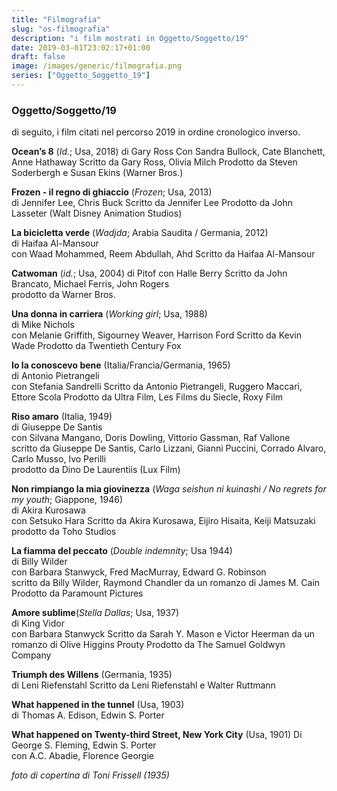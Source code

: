 ```yaml
---
title: "Filmografia"
slug: "os-filmografia"
description: "i film mostrati in Oggetto/Soggetto/19"
date: 2019-03-01T23:02:17+01:00
draft: false
image: /images/generic/filmografia.png
series: ["Oggetto_Soggetto_19"]
---
```


### Oggetto/Soggetto/19

di seguito, i film citati nel percorso 2019 in ordine cronologico inverso.

**Ocean’s 8** (_Id._; Usa, 2018)
di Gary Ross
Con Sandra Bullock, Cate Blanchett, Anne Hathaway
Scritto da Gary Ross, Olivia Milch
Prodotto da Steven Soderbergh e Susan Ekins (Warner Bros.)

**Frozen - il regno di ghiaccio** (_Frozen_; Usa, 2013)  
di Jennifer Lee, Chris Buck
Scritto da Jennifer Lee
Prodotto da John Lasseter (Walt Disney Animation Studios)

**La bicicletta verde** (_Wadjda_; Arabia Saudita / Germania, 2012)  
di Haifaa Al-Mansour  
con Waad Mohammed, Reem Abdullah, Ahd
Scritto da Haifaa Al-Mansour

**Catwoman** (_id._; Usa, 2004)
di Pitof
con Halle Berry
Scritto da John Brancato, Michael Ferris, John Rogers  
prodotto da Warner Bros.

**Una donna in carriera** (_Working girl_; Usa, 1988)  
di Mike Nichols  
con Melanie Griffith, Sigourney Weaver, Harrison Ford
Scritto da Kevin Wade
Prodotto da Twentieth Century Fox

**Io la conoscevo bene** (Italia/Francia/Germania, 1965)  
di Antonio Pietrangeli  
con Stefania Sandrelli
Scritto da Antonio Pietrangeli, Ruggero Maccari, Ettore Scola
Prodotto da Ultra Film, Les Films du Siecle, Roxy Film

**Riso amaro** (Italia, 1949)  
di Giuseppe De Santis  
con Silvana Mangano, Doris Dowling, Vittorio Gassman, Raf Vallone  
scritto da Giuseppe De Santis, Carlo Lizzani, Gianni Puccini, Corrado Alvaro, Carlo Musso, Ivo Perilli  
prodotto da Dino De Laurentiis (Lux Film)

**Non rimpiango la mia giovinezza** (_Waga seishun ni kuinashi / No regrets for my youth_; Giappone, 1946)  
di Akira Kurosawa  
con Setsuko Hara
Scritto da Akira Kurosawa, Eijiro Hisaita, Keiji Matsuzaki  
prodotto da Toho Studios

**La fiamma del peccato** (_Double indemnity_; Usa 1944)  
di Billy Wilder  
con Barbara Stanwyck, Fred MacMurray, Edward G. Robinson  
scritto da Billy Wilder, Raymond Chandler da un romanzo di James M. Cain
Prodotto da Paramount Pictures

**Amore sublime**(_Stella Dallas_; Usa, 1937)  
di King Vidor  
con Barbara Stanwyck
Scritto da Sarah Y. Mason e Victor Heerman da un romanzo di Olive Higgins Prouty
Prodotto da The Samuel Goldwyn Company

**Triumph des Willens** (Germania, 1935)  
di Leni Riefenstahl
Scritto da Leni Riefenstahl e Walter Ruttmann

**What happened in the tunnel** (Usa, 1903)  
di Thomas A. Edison, Edwin S. Porter

**What happened on Twenty-third Street, New York City** (Usa, 1901)
Di George S. Fleming, Edwin S. Porter  
con A.C. Abadie, Florence Georgie

_foto di copertina di Toni Frissell (1935)_
